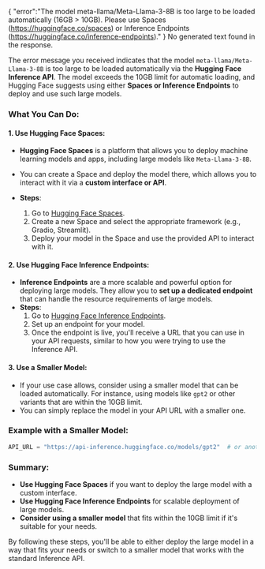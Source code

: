 {
"error":"The model meta-llama/Meta-Llama-3-8B is too large to be loaded automatically (16GB > 10GB). Please use Spaces (https://huggingface.co/spaces) or Inference Endpoints (https://huggingface.co/inference-endpoints)."
}
No generated text found in the response.

The error message you received indicates that the model `meta-llama/Meta-Llama-3-8B` is too large to be loaded automatically via the **Hugging Face Inference API**. The model exceeds the 10GB limit for automatic loading, and Hugging Face suggests using either **Spaces or Inference Endpoints** to deploy and use such large models.

### What You Can Do:

#### 1. **Use Hugging Face Spaces**:

- **Hugging Face Spaces** is a platform that allows you to deploy machine learning models and apps, including large models like `Meta-Llama-3-8B`.
- You can create a Space and deploy the model there, which allows you to interact with it via a **custom interface or API**.

- **Steps**:
  1.  Go to [Hugging Face Spaces](https://huggingface.co/spaces).
  2.  Create a new Space and select the appropriate framework (e.g., Gradio, Streamlit).
  3.  Deploy your model in the Space and use the provided API to interact with it.

#### 2. **Use Hugging Face Inference Endpoints**:

- **Inference Endpoints** are a more scalable and powerful option for deploying large models. They allow you to **set up a dedicated endpoint** that can handle the resource requirements of large models.
- **Steps**:
  1.  Go to [Hugging Face Inference Endpoints](https://huggingface.co/inference-endpoints).
  2.  Set up an endpoint for your model.
  3.  Once the endpoint is live, you'll receive a URL that you can use in your API requests, similar to how you were trying to use the Inference API.

#### 3. **Use a Smaller Model**:

- If your use case allows, consider using a smaller model that can be loaded automatically. For instance, using models like `gpt2` or other variants that are within the 10GB limit.
- You can simply replace the model in your API URL with a smaller one.

### Example with a Smaller Model:

```python
API_URL = "https://api-inference.huggingface.co/models/gpt2"  # or another smaller model
```

### Summary:

- **Use Hugging Face Spaces** if you want to deploy the large model with a custom interface.
- **Use Hugging Face Inference Endpoints** for scalable deployment of large models.
- **Consider using a smaller model** that fits within the 10GB limit if it's suitable for your needs.

By following these steps, you'll be able to either deploy the large model in a way that fits your needs or switch to a smaller model that works with the standard Inference API.
